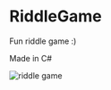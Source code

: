 # RiddleGame
Fun riddle game :) 

Made in C#




![riddle game](https://user-images.githubusercontent.com/61595428/143687331-1273bc94-2967-4ff8-afe9-efb8a34296dc.gif)
